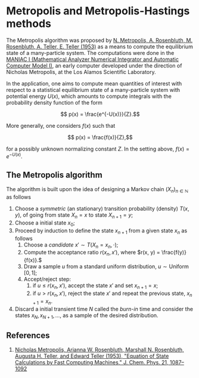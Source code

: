 # Metropolis and Metropolis-Hastings methods

The Metropolis algorithm was proposed by [N. Metropolis, A. Rosenbluth, M. Rosenbluth, A. Teller, E. Teller (1953)](http://dx.doi.org/10.1063/1.1699114) as a means to compute the equilibrium state of a many-particle system. The computations were done in the [MANIAC I (Mathematical Analyzer Numerical Integrator and Automatic Computer Model I)](https://en.wikipedia.org/wiki/MANIAC_I), an early computer developed under the direction of Nicholas Metropolis, at the Los Alamos Scientific Laboratory.

In the application, one aims to compute mean quantities of interest with respect to a statistical equilibrium state of a many-particle system with potential energy $U(x),$ which amounts to compute integrals with the probability density function of the form
```math
    p(x) = \frac{e^{-U(x)}}{Z}.
```
More generally, one considers $f(x)$ such that
```math
    p(x) = \frac{f(x)}{Z},
```
for a possibly unknown normalizing constant $Z.$ In the setting above, $f(x) = e^{-U(x)}.$

## The Metropolis algorithm

The algorithm is built upon the idea of designing a Markov chain $(X_n)_{n\in\mathbb{N}}$ as follows
1. Choose a *symmetric* (an stationary) transition probability (density) $T(x, y),$ of going from state $X_n = x$ to state $X_{n+1} = y;$
2. Choose a initial state $x_0;$
3. Proceed by induction to define the state $x_{n+1}$ from a given state $x_n$ as follows
    1. Choose a *candidate* $x' \sim T(X_n = x_n, \cdot);$
    2. Compute the acceptance ratio $r(x_n, x'),$ where $r(x, y) = \frac{f(y)}{f(x)}.$
    3. Draw a sample $u$ from a standard uniform distribution, $u \sim \operatorname{Uniform}[0, 1];$
    4. Accept/reject step:
        1. if $u \leq r(x_n, x'),$ accept the state $x'$ and set $x_{n+1} = x;$
        2. if $u > r(x_n, x'),$ reject the state $x'$ and repeat the previous state, $x_{n+1} = x_n.$
4. Discard a initial transient time $N$ called the *burn-in* time and consider the states $x_{N}, x_{N+1}, \ldots,$ as a sample of the desired distribution.


## References

1. [Nicholas Metropolis,  Arianna W. Rosenbluth, Marshall N. Rosenbluth, Augusta H. Teller, and Edward Teller (1953), "Equation of State Calculations by Fast Computing Machines," J. Chem. Phys. 21, 1087–1092](http://dx.doi.org/10.1063/1.1699114)